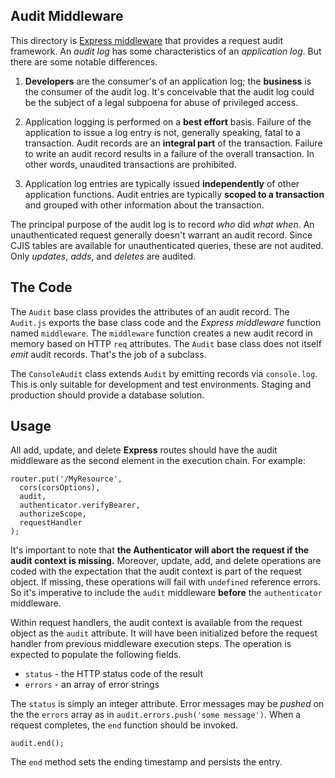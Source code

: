 Audit Middleware
----------------

This directory is 
[Express middleware](http://expressjs.com/en/guide/writing-middleware.html)
that provides a request audit framework.  An *audit log* has some characteristics
of an *application log*.  But there are some notable differences.

1. **Developers** are the consumer's of an application log; the **business** is the
   consumer of the audit log.  It's conceivable that the audit log could be the
   subject of a legal subpoena for abuse of privileged access.

2. Application logging is performed on a **best effort** basis.  Failure of the
   application to issue a log entry is not, generally speaking, fatal to a
   transaction. Audit records are an **integral part** of the transaction.
   Failure to write an audit record results in a failure of the overall
   transaction.  In other words, unaudited transactions are prohibited.

3. Application log entries are typically issued **independently** of other
   application functions.
   Audit entries are typically **scoped to a transaction** and grouped
   with other information about the transaction.

The principal purpose of the audit log is to record *who* did *what when*.
An unauthenticated request generally doesn't warrant an audit record.
Since CJIS tables are available for unauthenticated queries, these are
not audited.  Only *updates*, *adds*, and *deletes* are audited.


## The Code

The `Audit` base class provides the attributes of an audit record.
The `Audit.js` exports the base class code and the *Express middleware*
function named `middleware`.  The `middleware` function creates a new
audit record in memory based on HTTP `req` attributes.  The `Audit`
base class does not itself *emit* audit records.  That's the job of
a subclass.

The `ConsoleAudit` class extends `Audit` by emitting records via
`console.log`.  This is only suitable for development and test environments.
Staging and production should provide a database solution.


## Usage

All add, update, and delete **Express** routes should have the audit
middleware as the second element in the execution chain.  For example:

```
router.put('/MyResource',
  cors(corsOptions),
  audit,
  authenticator.verifyBearer,
  authorizeScope,
  requestHandler
);
```

It's important to note that
**the Authenticator will abort the request if the audit context is missing.**
Moreover, update, add, and delete operations are coded with the expectation
that the audit context is part of the request object.  If missing,
these operations will fail with `undefined` reference errors.
So it's imperative to include the `audit` middleware **before** the 
`authenticator` middleware.

Within request handlers, the audit context is available from the request
object as the `audit` attribute.  It will have been initialized before
the request handler from previous middleware execution steps.  The
operation is expected to populate the following fields.

* `status` - the HTTP status code of the result
* `errors` - an array of error strings

The `status` is simply an integer attribute.  Error messages may be *pushed*
on the the `errors` array as in `audit.errors.push('some message')`.  When
a request completes, the `end` function should be invoked.

```
audit.end();
```

The `end` method sets the ending timestamp and persists the entry.
